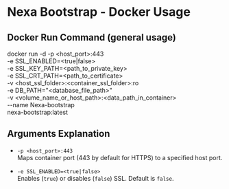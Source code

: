 # Nexa Bootstrap - Docker Usage

## Docker Run Command (general usage)

docker run -d -p <host_port>:443 \
  -e SSL_ENABLED=<true|false> \
  -e SSL_KEY_PATH=<path_to_private_key> \
  -e SSL_CRT_PATH=<path_to_certificate> \
  -v <host_ssl_folder>:<container_ssl_folder>:ro \
  -e DB_PATH="<database_file_path>" \
  -v <volume_name_or_host_path>:<data_path_in_container> \
  --name Nexa-bootstrap \
    nexa-bootstrap:latest

## Arguments Explanation

- `-p <host_port>:443`  
  Maps container port (443 by default for HTTPS) to a specified host port.

- `-e SSL_ENABLED=<true|false>`  
  Enables (`true`) or disables (`false`) SSL. Default is `false`.